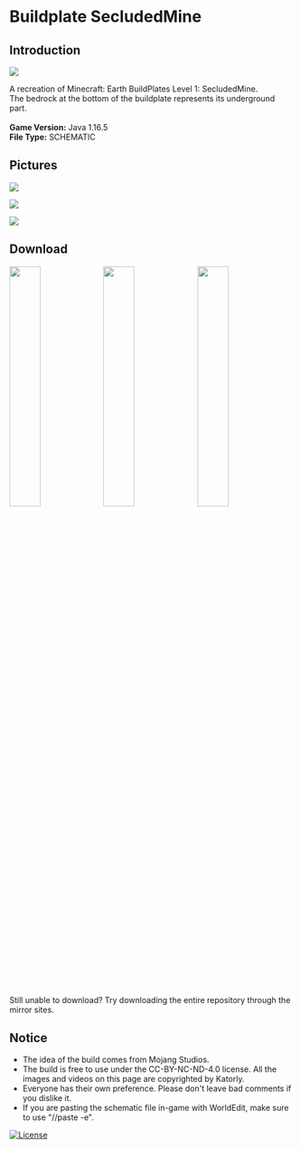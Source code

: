 # Buildplate SecludedMine
## Introduction

<img align="center" src="https://cdn.jsdelivr.net/gh/katorlymc/Level1-Buildplates/SecludedMine/screenshots/pic1.PNG">

A recreation of Minecraft: Earth BuildPlates Level 1: SecludedMine.<br>
The bedrock at the bottom of the buildplate represents its underground part.<br>
<br>
<b>Game Version:</b> Java 1.16.5<br>
<b>File Type:</b> SCHEMATIC<br>

## Pictures

<img align="center" src="https://cdn.jsdelivr.net/gh/katorlymc/Level1-Buildplates/SecludedMine/screenshots/pic2.PNG"><br>

<img align="center" src="https://cdn.jsdelivr.net/gh/katorlymc/Level1-Buildplates/SecludedMine/screenshots/pic3.PNG"><br>

<img align="center" src="https://cdn.jsdelivr.net/gh/katorlymc/Level1-Buildplates/SecludedMine/screenshots/pic4.PNG"><br>

## Download

<a href="https://github.com/katorlymc/Level1-Buildplates/raw/master/SecludedMine/SecludedMine.schem" target="_blank"><img align="center" width="33%" src="https://cdn.jsdelivr.net/gh/katorly/katorly/SocialLinks/Download1.png"></a><a href="https://github.com.cnpmjs.org/katorlymc/Level1-Buildplates/raw/master/SecludedMine/SecludedMine.schem" target="_blank"><img align="center" width="33%" src="https://cdn.jsdelivr.net/gh/katorly/katorly/SocialLinks/Download2.png"></a><a href="https://hub.fastgit.org/katorlymc/Level1-Buildplates/raw/master/SecludedMine/SecludedMine.schem" target="_blank"><img align="center" width="33%" src="https://cdn.jsdelivr.net/gh/katorly/katorly/SocialLinks/Download3.png"></a><br>
Still unable to download? Try downloading the entire repository through the mirror sites.<br>

## Notice

- The idea of the build comes from Mojang Studios.
- The build is free to use under the CC-BY-NC-ND-4.0 license. All the images and videos on this page are copyrighted by Katorly.
- Everyone has their own preference. Please don't leave bad comments if you dislike it.
- If you are pasting the schematic file in-game with WorldEdit, make sure to use "//paste -e".

[![License](https://img.shields.io/badge/license-CC--BY--NC--ND--4.0-green?style=for-the-badge)](http://creativecommons.org/licenses/by-nc-nd/4.0)